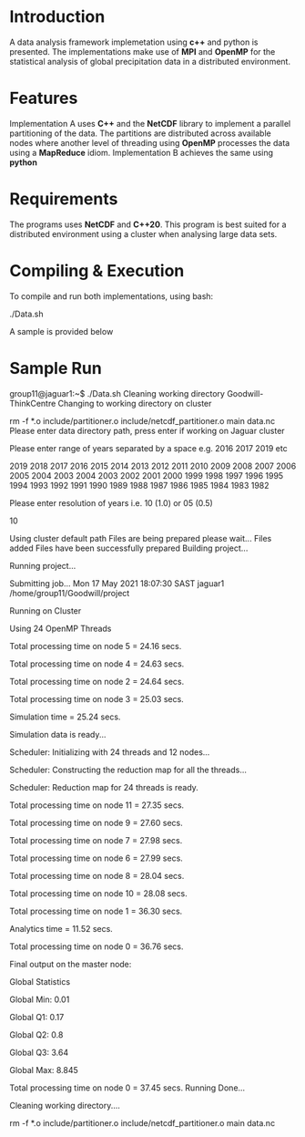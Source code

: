 Introduction
================
A data analysis framework implemetation using **c++** and python is presented. The implementations make use of **MPI** and **OpenMP** for the statistical analysis of global precipitation data in a distributed environment.




<!--
Thread management is an essential part of **multithreading** in **High-Performance Computing**.
c++ contains a standard library that implements the low-level Posix Threads (PThreads) using ```std::thread```.
This library essentially wraps the standard library c++ ```std::thread``` giving the user more control over thread creation and management, task execution using a well defined priority queue and **parallelism**, and thread safe **synchronization**. This library utilizes **OOP** and **PImpl** idioms design patterns. -->




<!--Thread manager that implements a thread pool
===========================================
TODO : Add description-->

Features
===========================================
Implementation A uses **C++** and the **NetCDF** library to implement a parallel partitioning of the data. The partitions are distributed across available nodes where another level of threading using **OpenMP** processes the data using a **MapReduce** idiom. Implementation B achieves the same using **python**

<!---Usage
===========================================--->

Requirements
============

The programs uses **NetCDF** and **C++20**.
This program is best suited for a distributed environment using a cluster when analysing large data sets.



Compiling & Execution
============

To compile and run both implementations, using bash:

./Data.sh

A sample is provided below

Sample Run
===
group11@jaguar1:~$ ./Data.sh
Cleaning working directory
Goodwill-ThinkCentre
Changing to working directory on cluster

rm  -f *.o include/partitioner.o include/netcdf_partitioner.o main data.nc
Please enter data directory path, press enter if working on Jaguar cluster



Please enter range of years separated by a space e.g. 2016 2017 2019 etc

2019 2018 2017 2016 2015 2014 2013 2012 2011 2010 2009 2008 2007 2006 2005 2004 2003 2004 2003 2002 2001 2000 1999 1998 1997 1996 1995 1994 1993 1992 1991 1990 1989 1988 1987 1986 1985 1984 1983 1982

Please enter resolution of years i.e. 10 (1.0) or 05 (0.5)

10


Using cluster default path
Files are being prepared please wait...
Files added
Files have been successfully prepared
Building project...



Running project...

Submitting job...
Mon 17 May 2021 18:07:30 SAST
jaguar1
/home/group11/Goodwill/project

Running on Cluster

Using 24 OpenMP Threads

Total processing time on node 5 = 24.16 secs.

Total processing time on node 4 = 24.63 secs.

Total processing time on node 2 = 24.64 secs.

Total processing time on node 3 = 25.03 secs.

Simulation time = 25.24 secs.

Simulation data is ready...

Scheduler: Initializing with 24 threads and 12 nodes...

Scheduler: Constructing the reduction map for all the threads...

Scheduler: Reduction map for 24 threads is ready.

Total processing time on node 11 = 27.35 secs.

Total processing time on node 9 = 27.60 secs.

Total processing time on node 7 = 27.98 secs.

Total processing time on node 6 = 27.99 secs.

Total processing time on node 8 = 28.04 secs.

Total processing time on node 10 = 28.08 secs.

Total processing time on node 1 = 36.30 secs.

Analytics time = 11.52 secs.

Total processing time on node 0 = 36.76 secs.

Final output on the master node:


Global Statistics

Global Min: 0.01

Global Q1: 0.17

Global Q2: 0.8

Global Q3: 3.64

Global Max: 8.845

Total processing time on node 0 = 37.45 secs.
Running Done...

Cleaning working directory....

rm  -f *.o include/partitioner.o include/netcdf_partitioner.o main data.nc
